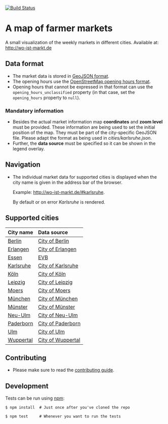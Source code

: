 [![Build Status](https://travis-ci.org/wo-ist-markt/wo-ist-markt.github.io.svg?branch=master)](https://travis-ci.org/wo-ist-markt/wo-ist-markt.github.io)

# A map of farmer markets

A small visualization of the weekly markets in different cities. Available at: http://wo-ist-markt.de


## Data format

* The market data is stored in [GeoJSON format][geojson].
* The opening hours use the [OpenStreetMap opening hours format][osm-openinghours].
* Opening hours that cannot be expressed in that format can use the `opening_hours_unclassified`
  property (in that case, set the `opening_hours` property to `null`).


### Mandatory information

* Besides the actual market information map **coordinates** and **zoom level** must be provided.
  These information are being used to set the initial position of the map. They must be part of
  the city-specific GeoJSON file. Please adapt the format as being used in *cities/karlsruhe.json*.
* Further, the **data source** must be specified so it can be shown in the legend overlay.


## Navigation

* The individual market data for supported cities is displayed when the city name is given in the
  address bar of the browser.

  Example: http://wo-ist-markt.de/#karlsruhe.

  By default or on error *Karlsruhe* is rendered.


## Supported cities

|City name|Data source|
|:---|:---|
|[Berlin][berlin-wikipedia]|[City of Berlin][berlin-markets]|
|[Erlangen][erlangen-wikipedia]|[City of Erlangen][erlangen-markets]|
|[Essen][essen-wikipedia]|[EVB][essen-markets]|
|[Karlsruhe][karlsruhe-wikipedia]|[City of Karlsruhe][karlsruhe-markets]|
|[Köln][koeln-wikipedia]|[City of Köln][koeln-markets]|
|[Leipzig][leipzig-wikipedia]|[City of Leipzig][leipzig-markets]|
|[Moers][moers-wikipedia]|[City of Moers][moers-markets]|
|[München][muenchen-wikipedia]|[City of München][muenchen-markets]|
|[Münster][muenster-wikipedia]|[City of Münster][muenster-markets]|
|[Neu-Ulm][neu-ulm-wikipedia]|[City of Neu-Ulm][neu-ulm-markets]|
|[Paderborn][paderborn-wikipedia]|[City of Paderborn][paderborn-markets]|
|[Ulm][ulm-wikipedia]|[City of Ulm][ulm-markets]|
|[Wuppertal][wuppertal-wikipedia]|[City of Wuppertal][wuppertal-markets]|



## Contributing

* Please make sure to read the [contributing guide](CONTRIBUTING.md).


## Development

Tests can be run using [npm][npm]:

    $ npm install  # Just once after you've cloned the repo

    $ npm test     # Whenever you want to run the tests


[geojson]: http://geojson.org
[osm-openinghours]: https://wiki.openstreetmap.org/wiki/Key:opening_hours/specification
[npm]: https://www.npmjs.com

[berlin-wikipedia]: https://en.wikipedia.org/wiki/Berlin
[berlin-markets]: http://daten.berlin.de/datensaetze/wochen-und-tr%C3%B6delm%C3%A4rkte
[erlangen-wikipedia]: https://en.wikipedia.org/wiki/Erlangen
[erlangen-markets]: http://www.erlangen.de
[essen-wikipedia]: https://en.wikipedia.org/wiki/Essen
[essen-markets]: https://www.essen.de/rathaus/aemter/ordner_32/Wochenmaerkte.de.html
[koeln-wikipedia]: https://en.wikipedia.org/wiki/Cologne
[koeln-markets]: http://www.offenedaten-koeln.de/dataset/wochenmaerkte-koeln
[karlsruhe-wikipedia]: https://en.wikipedia.org/wiki/Karlsruhe
[karlsruhe-markets]: http://www.karlsruhe.de/b3/maerkte/wochenmarkte.de
[leipzig-wikipedia]: https://en.wikipedia.org/wiki/Leipzig
[leipzig-markets]: https://www.leipzig.de/freizeit-kultur-und-tourismus/einkaufen-und-ausgehen/maerkte/
[moers-wikipedia]: https://en.wikipedia.org/wiki/Moers
[moers-markets]: https://www.moers.de/de/stichwoerter/maerkte-7688193/
[muenchen-wikipedia]: https://en.wikipedia.org/wiki/M%C3%BCnchen
[muenchen-markets]: https://www.opengov-muenchen.de/dataset/maerkte
[muenster-wikipedia]: https://en.wikipedia.org/wiki/M%C3%BCnster
[muenster-markets]: http://www.muenster.de/stadt/maerkte/markt.html
[neu-ulm-wikipedia]: https://en.wikipedia.org/wiki/Neu-Ulm
[neu-ulm-markets]: http://nu.neu-ulm.de/de/neu-ulm-erleben/veranstaltungen/feste-maerkte/wochenmarkt/
[paderborn-wikipedia]: https://en.wikipedia.org/wiki/Paderborn
[paderborn-markets]: http://www.paderborn.de/microsite/wochenmarkt/marktinfos/109010100000079411.php?p=5,1
[ulm-wikipedia]: https://en.wikipedia.org/wiki/Ulm
[ulm-markets]: http://www.ulm-messe.de/marktwesen/wochenmarkt_ulm_soeflingen.97943.21332,97940,97943.htm
[wuppertal-wikipedia]:https://en.wikipedia.org/wiki/Wuppertal
[wuppertal-markets]:https://www.wuppertal.de/tourismus-freizeit/einkaufen/102370100000204430.php
